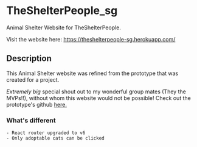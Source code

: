 # TheShelterPeople_sg

Animal Shelter Website for TheShelterPeople.

Visit the website here: https://theshelterpeople-sg.herokuapp.com/

## Description

This Animal Shelter website was refined from the prototype that was created for a project.

*Extremely big* special shout out to my wonderful group mates (They the MVPs!!), without whom this website would not be possible! Check out the prototype's github [here.](https://github.com/soniasltan/Project-3---The-Shelter-People)

### What's different

```
- React router upgraded to v6
- Only adoptable cats can be clicked
```